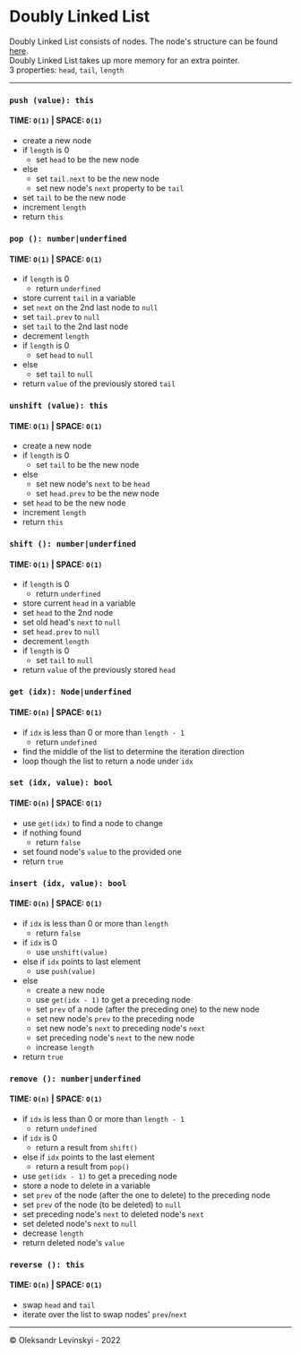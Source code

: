 # Doubly Linked List
Doubly Linked List consists of nodes. The node's structure can be found [here](doubly-linked-list/Node.js).\
Doubly Linked List takes up more memory for an extra pointer.\
3 properties: `head`, `tail`, `length`

---

### `push (value): this`
#### TIME: `O(1)` | SPACE: `O(1)`
* create a new node
* if `length` is 0
  * set `head` to be the new node
* else
  * set `tail.next` to be the new node
  * set new node's `next` property to be `tail`
* set `tail` to be the new node
* increment `length`
* return `this`

### `pop (): number|underfined`
#### TIME: `O(1)` | SPACE: `O(1)`
* if `length` is 0
  * return `underfined`
* store current `tail` in a variable
* set `next` on the 2nd last node to `null`
* set `tail.prev` to `null`
* set `tail` to the 2nd last node
* decrement `length`
* if `length` is 0
  * set `head` to `null`
* else
  * set `tail` to `null`
* return `value` of the previously stored `tail`

### `unshift (value): this`
#### TIME: `O(1)` | SPACE: `O(1)`
* create a new node
* if `length` is 0
  * set `tail` to be the new node
* else
  * set new node's `next` to be `head`
  * set `head.prev` to be the new node
* set `head` to be the new node
* increment `length`
* return `this`

### `shift (): number|underfined`
#### TIME: `O(1)` | SPACE: `O(1)`
* if `length` is 0
  * return `underfined`
* store current `head` in a variable
* set `head` to the 2nd node
* set old head's `next` to `null`
* set `head.prev` to `null`
* decrement `length`
* if `length` is 0
  * set `tail` to `null`
* return `value` of the previously stored `head`

### `get (idx): Node|underfined`
#### TIME: `O(n)` | SPACE: `O(1)`
* if `idx` is less than 0 or more than `length - 1`
  * return `undefined`
* find the middle of the list to determine the iteration direction 
* loop though the list to return a node under `idx`

### `set (idx, value): bool`
#### TIME: `O(n)` | SPACE: `O(1)`
* use `get(idx)` to find a node to change
* if nothing found
  * return `false`
* set found node's `value` to the provided one
* return `true`

### `insert (idx, value): bool`
#### TIME: `O(n)` | SPACE: `O(1)`
* if `idx` is less than 0 or more than `length`
  * return `false`
* if `idx` is 0
  * use `unshift(value)`
* else if `idx` points to last element
  * use `push(value)`
* else
  * create a new node
  * use `get(idx - 1)` to get a preceding node
  * set `prev` of a node (after the preceding one) to the new node
  * set new node's `prev` to the preceding node
  * set new node's `next` to preceding node's `next`
  * set preceding node's `next` to the new node
  * increase `length`
* return `true`

### `remove (): number|underfined`
#### TIME: `O(n)` | SPACE: `O(1)`
* if `idx` is less than 0 or more than `length - 1`
  * return `undefined`
* if `idx` is 0
  * return a result from `shift()`
* else if `idx` points to the last element
  * return a result from `pop()`
* use `get(idx - 1)` to get a preceding node
* store a node to delete in a variable
* set `prev` of the node (after the one to delete) to the preceding node
* set `prev` of the node (to be deleted) to `null`
* set preceding node's `next` to deleted node's `next`
* set deleted node's `next` to `null`
* decrease `length`
* return deleted node's `value`

### `reverse (): this`
#### TIME: `O(n)` | SPACE: `O(1)`
* swap `head` and `tail`
* iterate over the list to swap nodes' `prev`/`next`

---

&copy; Oleksandr Levinskyi - 2022
